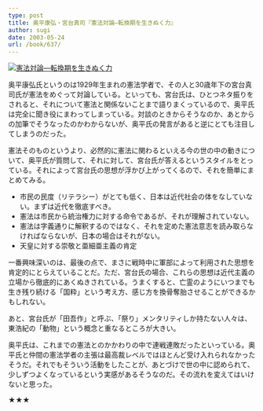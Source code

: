 ```yaml
---
type: post
title: 奥平康弘・宮台真司『憲法対論―転換期を生きぬく力』
author: sugi
date: 2003-05-24
url: /book/637/
---
```

<a href="http://www.amazon.co.jp/exec/obidos/ASIN/4582851649/chezsugi-22/ref=nosim/" onclick="_gaq.push(['_trackEvent', 'outbound-article', 'http://www.amazon.co.jp/exec/obidos/ASIN/4582851649/chezsugi-22/ref=nosim/', '']);" name="amazletlink" target="_blank"><img src="http://i2.wp.com/ec2.images-amazon.com/images/I/419MAC8RCVL.SL160.jpg?w=660" alt="憲法対論―転換期を生きぬく力" class="alignleft" data-recalc-dims="1" /></a>

奥平康弘氏というのは1929年生まれの憲法学者で、その人と30歳年下の宮台真司氏が憲法をめぐって対論している。といっても、宮台氏は、ひとつネタ振りをされると、それについて憲法と関係ないことまで語りまくっているので、奥平氏は完全に聞き役にまわってしまっている。対談のときからそうなのか、あとからの加筆でそうなったのかわからないが、奥平氏の発言があると逆にとても注目してしまうのだった。

憲法そのものというより、必然的に憲法に関わるといえる今の世の中の動きについて、奥平氏が質問して、それに対して、宮台氏が答えるというスタイルをとっている。それによって宮台氏の思想が浮かび上がってくるので、それを簡単にまとめてみる。

  * 市民の民度（リテラシー）がとても低く、日本は近代社会の体をなしていない。まずは近代を徹底すべき。
  * 憲法は市民から統治権力に対する命令であるが、それが理解されていない。
  * 憲法は字義通りに解釈するのではなく、それを定めた憲法意志を読み取らなければならないが、日本の場合はそれがない。
  * 天皇に対する崇敬と亜細亜主義の肯定

一番興味深いのは、最後の点で、まさに戦時中に軍部によって利用された思想を肯定的にとらえていることだ。ただ、宮台氏の場合、これらの思想は近代主義の立場から徹底的にあくぬきされている。うまくすると、亡霊のようにいつまでも生き残り続ける「国粋」という考え方、感じ方を換骨奪胎させることができるかもしれない。

あと、宮台氏が「田吾作」と呼ぶ、「祭り」メンタリティしか持たない人々は、東浩紀の「動物」という概念と重なるところが大きい。

奥平氏は、これまでの憲法とのかかわりの中で連戦連敗だったといっている。奥平氏と仲間の憲法学者の主張は最高裁レベルではほとんど受け入れられなかったそうだ。それでもそういう活動をしたことが、あとづけで世の中に認められて、少しずつよくなっているという実感があるそうなのだ。その流れを変えてはいけないと思った。

★★★

